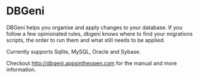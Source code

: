# DBGeni

DBGeni helps you organise and apply changes to your database. If you follow a few opinionated rules, dbgeni knows where to find your migrations scripts, the order to run them and what still needs to be applied.

Currently supports Sqlite, MySQL, Oracle and Sybase.

Checkout http://dbgeni.appsintheopen.com for the manual and more information.
